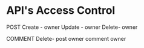 
# API's Access Control

POST
Create - owner
Update - owner
Delete- owner

COMMENT
Delete- post owner
        comment owner